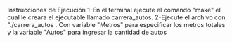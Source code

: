Instrucciones de Ejecución
1-En el terminal ejecute el comando "make" el cual le creara el ejecutable llamado carrera_autos.
2-Ejecute el archivo con "./carrera_autos <Metros> <Autos>. Con variable "Metros" para especificar los metros totales y la variable "Autos" para ingresar la cantidad de autos
